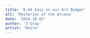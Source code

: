 ```yaml
---
title: '6.94 Easy on our Art Budget'
alt: 'Mysteries of the Arcana'
date: '2024-10-03'
author: 'J Gray'
artist: 'Keira'
---
```


